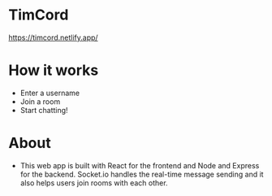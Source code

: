 # TimCord
 https://timcord.netlify.app/
# How it works
 - Enter a username
 - Join a room
 - Start chatting!
# About
 - This web app is built with React for the frontend and Node and Express for the backend. Socket.io handles the real-time message sending and it also helps users join rooms with each other.

  
